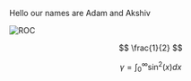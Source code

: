 Hello our names are Adam and Akshiv

![ROC](https://raw.githubusercontent.com/akshivbansal/phys408OpticalCavity/master/ROC.jpg) 


$$ \frac{1}{2} $$

$$\gamma = \int_0^{\infty} \sin^2(x) dx$$




<!--stackedit_data:
eyJoaXN0b3J5IjpbLTE1ODc3MjU4NDIsNzA3Mzg3MzM1LC02Mz
I3NjA2NzgsLTEyOTM1MjI2NDRdfQ==
-->